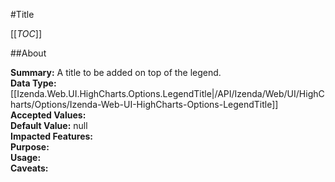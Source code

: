 #Title

[[_TOC_]]

##About

**Summary:**  A title to be added on top of the legend.   
**Data Type:** [[Izenda.Web.UI.HighCharts.Options.LegendTitle|/API/Izenda/Web/UI/HighCharts/Options/Izenda-Web-UI-HighCharts-Options-LegendTitle]]  
**Accepted Values:**   
**Default Value:** null  
**Impacted Features:**   
**Purpose:**   
**Usage:**   
**Caveats:**   


